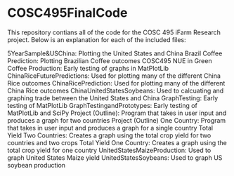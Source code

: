 # COSC495FinalCode

This repository contians all of the code for the COSC 495 iFarm Research project.
Below is an explanation for each of the included files:

5YearSample&USChina: Plotting the United States and China
Brazil Coffee Prediction: Plotting Brazilian Coffee outcomes
COSC495 NUE in Green Coffee Production: Early testing of graphs in MatPlotLib
ChinaRiceFuturePredictions: Used for plotting many of the different China Rice outcomes
ChinaRicePrediction: Used for plotting many of the different China Rice outcomes
ChinaUnitedStatesSoybeans: Used to calcuating and graphing trade between the United States and China
GraphTesting: Early testing of MatPlotLib
GraphTestingandPrototypes: Early testing of MatPlotLib and SciPy
Project (Outline): Program that takes in user input and produces a graph for two countries
Project (Outline) One Country: Program that takes in user input and produces a graph for a single country
Total Yield Two Countries: Creates a graph using the total crop yield for two countries and two crops
Total Yield One Country: Creates a graph using the total crop yield for one country
UnitedStatesMaizeProduction: Used to graph United States Maize yield
UnitedStatesSoybeans: Used to graph US soybean production
